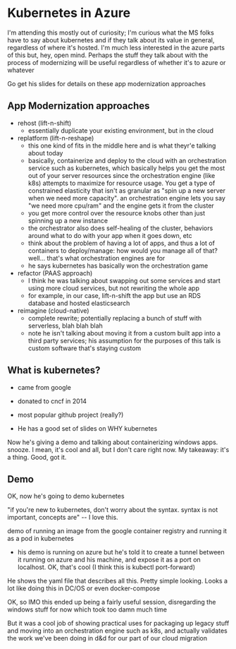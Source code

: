 # Kubernetes in Azure

I'm attending this mostly out of curiosity; I'm curious what the MS folks have to say about kubernetes and if they talk about its value in general, regardless of where it's hosted. I'm much less interested in the azure parts of this but, hey, open mind. Perhaps the stuff they talk about with the process of modernizing will be useful regardless of whether it's to azure or whatever

Go get his slides for details on these app modernization approaches

## App Modernization approaches

- rehost (lift-n-shift)
  - essentially duplicate your existing environment, but in the cloud
- replatform (lift-n-reshape) 
  - this one kind of fits in the middle here and is what theyr'e talking about today
  - basically, containerize and deploy to the cloud with an orchestration service such as kubernetes, which basically helps you get the most out of your server resources since the orchestration engine (like k8s) attempts to maximize for resource usage. You get a type of constrained elasticity that isn't as granular as "spin up a new server when we need more capacity". an orchestration engine lets you say "we need more cpu/ram" and the engine gets it from the cluster
  - you get more control over the resource knobs other than just spinning up a new instance
  - the orchestrator also does self-healing of the cluster, behaviors around what to do with your app when it goes down, etc
  - think about the problem of having a lot of apps, and thus a lot of containers to deploy/manage: how would you manage all of that? well... that's what orchestration engines are for
  - he says kubernetes has basically won the orchestration game
- refactor (PAAS approach)
  - I think he was talking about swapping out some services and start using more cloud services, but not rewriting the whole app
  - for example, in our case, lift-n-shift the app but use an RDS database and hosted elasticsearch
- reimagine (cloud-native)
  - complete rewrite; potentially replacing a bunch of stuff with serverless, blah blah blah
  - note he isn't talking about moving it from a custom built app into a third party services; his assumption for the purposes of this talk is custom software that's staying custom
  
  
## What is kubernetes?

- came from google
- donated to cncf in 2014
- most popular github project (really?)

- He has a good set of slides on WHY kubernetes

Now he's giving a demo and talking about containerizing windows apps. snooze. I mean, it's cool and all, but I don't care right now. My takeaway: it's a thing. Good, got it.


## Demo 

OK, now he's going to demo kubernetes

"if you're new to kubernetes, don't worry about the syntax. syntax is not important, concepts are" -- I love this.

demo of running an image from the google container registry and running it as a pod in kubernetes
- his demo is running on azure but he's told it to create a tunnel between it running on azure and his machine, and expose it as a port on localhost. OK, that's cool (I think this is kubectl port-forward)

He shows the yaml file that describes all this. Pretty simple looking. Looks a lot like doing this in DC/OS or even docker-compose

OK, so IMO this ended up being a fairly useful session, disregarding the windows stuff for now which took too damn much time

But it was a cool job of showing practical uses for packaging up legacy stuff and moving into an orchestration engine such as k8s, and actually validates the work we've been doing in d&d for our part of our cloud migration
